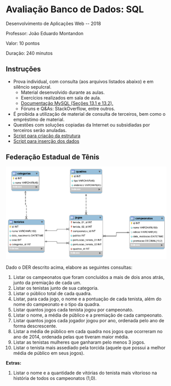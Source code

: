# Avaliação Banco de Dados: SQL

Desenvolvimento de Aplicações Web -- 2018

Professor: João Eduardo Montandon

Valor: 10 pontos

Duração: 240 minutos

## Instruções

* Prova individual, com consulta (aos arquivos listados abaixo) e em silêncio sepulcral.
  * Material desenvolvido durante as aulas.
  * Exercícios realizados em sala de aula.
  * [Documentação MySQL (Seções 13.1 e 13.2).](http://dev.mysql.com/doc/refman/5.7/en/sql-syntax.html)
  * Fóruns e Q&As: StackOverflow, entre outros.
* É proibida a utilização de material de consulta de terceiros, bem como o empréstimo de material.
* Questões com soluções copiadas da Internet ou subsidiadas por terceiros serão anuladas.
* [Script para criação da estrutura](scripts/script_ddl.sql)
* [Script para inserção dos dados](scripts/script_dml.sql)

## Federação Estadual de Tênis

<img src="images/diagrama_relacional_tenis.png" alt="" />

Dado o DER descrito acima, elabore as seguintes consultas:

1. Listar os campeonatos que foram concluídos a mais de dois anos atrás, junto da premiação de cada um.
1. Listar os tenistas junto de sua categoria.
1. Listar o público total de cada quadra.
1. Listar, para cada jogo, o nome e a pontuação de cada tenista, além do nome do campeonato e o tipo da quadra.
1. Listar quantos jogos cada tenista jogou por campeonato.
1. Listar o nome, a média de público e a premiação de cada campeonato.
1. Listar quantos jogos cada jogador jogou por ano, ordenada pelo ano de forma descrescente.
1. Listar a média de público em cada quadra nos jogos que ocorreram no ano de  2014, ordenada pelas que tiveram maior média.
1. Listar as tenistas mulheres que ganharam pelo menos 3 jogos.
1. Listar o tenista mais assediado pela torcida (aquele que possui a melhor média de público em seus jogos).

**Extras:**

1. Listar o nome e a quantidade de vitórias do tenista mais vitorioso na história de todos os campeonatos (1,0).